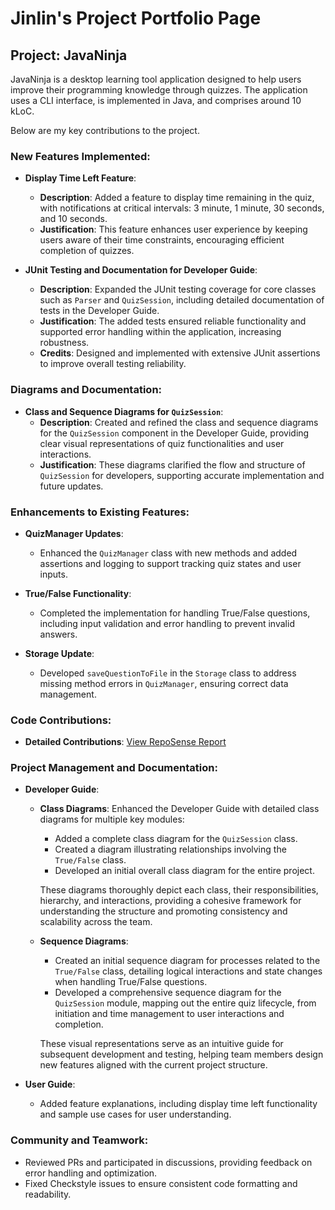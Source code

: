 # Jinlin's Project Portfolio Page

## Project: JavaNinja

JavaNinja is a desktop learning tool application designed to help users improve their programming knowledge through quizzes. The application uses a CLI interface, is implemented in Java, and comprises around 10 kLoC.

Below are my key contributions to the project.

### New Features Implemented:

- **Display Time Left Feature**:
    - **Description**: Added a feature to display time remaining in the quiz, with notifications at critical intervals: 3 minute, 1 minute, 30 seconds, and 10 seconds.
    - **Justification**: This feature enhances user experience by keeping users aware of their time constraints, encouraging efficient completion of quizzes.

- **JUnit Testing and Documentation for Developer Guide**:
    - **Description**: Expanded the JUnit testing coverage for core classes such as `Parser` and `QuizSession`, including detailed documentation of tests in the Developer Guide.
    - **Justification**: The added tests ensured reliable functionality and supported error handling within the application, increasing robustness.
    - **Credits**: Designed and implemented with extensive JUnit assertions to improve overall testing reliability.

### Diagrams and Documentation:

- **Class and Sequence Diagrams for `QuizSession`**:
    - **Description**: Created and refined the class and sequence diagrams for the `QuizSession` component in the Developer Guide, providing clear visual representations of quiz functionalities and user interactions.
    - **Justification**: These diagrams clarified the flow and structure of `QuizSession` for developers, supporting accurate implementation and future updates.

### Enhancements to Existing Features:

- **QuizManager Updates**:
    - Enhanced the `QuizManager` class with new methods and added assertions and logging to support tracking quiz states and user inputs.

- **True/False Functionality**:
    - Completed the implementation for handling True/False questions, including input validation and error handling to prevent invalid answers.

- **Storage Update**:
    - Developed `saveQuestionToFile` in the `Storage` class to address missing method errors in `QuizManager`, ensuring correct data management.

### Code Contributions:

- **Detailed Contributions**: [View RepoSense Report](#)

### Project Management and Documentation:

- **Developer Guide**:
  - **Class Diagrams**: Enhanced the Developer Guide with detailed class diagrams for multiple key modules:
    - Added a complete class diagram for the `QuizSession` class.
    - Created a diagram illustrating relationships involving the `True/False` class.
    - Developed an initial overall class diagram for the entire project.

    These diagrams thoroughly depict each class, their responsibilities, hierarchy, and interactions, providing a cohesive framework for understanding the structure and promoting consistency and scalability across the team.

  - **Sequence Diagrams**:
    - Created an initial sequence diagram for processes related to the `True/False` class, detailing logical interactions and state changes when handling True/False questions.
    - Developed a comprehensive sequence diagram for the `QuizSession` module, mapping out the entire quiz lifecycle, from initiation and time management to user interactions and completion.

    These visual representations serve as an intuitive guide for subsequent development and testing, helping team members design new features aligned with the current project structure.

- **User Guide**:
    - Added feature explanations, including display time left functionality and sample use cases for user understanding.

### Community and Teamwork:

- Reviewed PRs and participated in discussions, providing feedback on error handling and optimization.
- Fixed Checkstyle issues to ensure consistent code formatting and readability.
